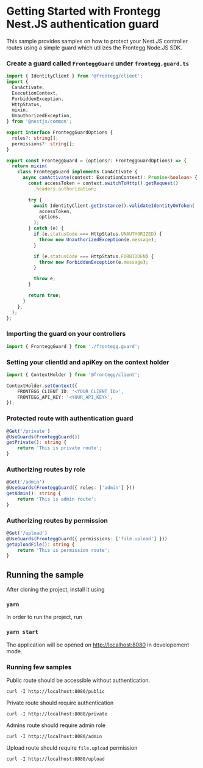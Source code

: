 # Getting Started with Frontegg Nest.JS authentication guard

This sample provides samples on how to protect your Nest.JS controller routes using a simple guard which utilizes the Frontegg Node.JS SDK.

### Create a guard called `FronteggGuard` under `frontegg.guard.ts`
```typescript
import { IdentityClient } from '@frontegg/client';
import {
  CanActivate,
  ExecutionContext,
  ForbiddenException,
  HttpStatus,
  mixin,
  UnauthorizedException,
} from '@nestjs/common';

export interface FronteggGuardOptions {
  roles?: string[];
  permissions?: string[];
}

export const FronteggGuard = (options?: FronteggGuardOptions) => {
  return mixin(
    class FronteggGuard implements CanActivate {
      async canActivate(context: ExecutionContext): Promise<boolean> {
        const accessToken = context.switchToHttp().getRequest()
          .headers.authorization;

        try {
          await IdentityClient.getInstance().validateIdentityOnToken(
            accessToken,
            options,
          );
        } catch (e) {
          if (e.statusCode === HttpStatus.UNAUTHORIZED) {
            throw new UnauthorizedException(e.message);
          }

          if (e.statusCode === HttpStatus.FORBIDDEN) {
            throw new ForbiddenException(e.message);
          }

          throw e;
        }

        return true;
      }
    },
  );
};

```

### Importing the guard on your controllers
```typescript
import { FronteggGuard } from './frontegg.guard';
```

### Setting your clientId and apiKey on the context holder
```typescript
import { ContextHolder } from '@frontegg/client';

ContextHolder.setContext({
    FRONTEGG_CLIENT_ID: '<YOUR_CLIENT_ID>',
    FRONTEGG_API_KEY: '<YOUR_API_KEY>',
});
```

### Protected route with authentication guard
```typescript
@Get('/private')
@UseGuards(FronteggGuard())
getPrivate(): string {
    return 'This is private route';
}
```

### Authorizing routes by role
```typescript
@Get('/admin')
@UseGuards(FronteggGuard({ roles: ['admin'] }))
getAdmin(): string {
    return 'This is admin route';
}
```
### Authorizing routes by permission
```typescript
@Get('/upload')
@UseGuards(FronteggGuard({ permissions: ['file.upload'] }))
getUploadFile(): string {
    return 'This is permission route';
}
```
## Running the sample

After cloning the project, install it using

### `yarn`

In order to run the project, run
### `yarn start`

The application will be opened on [http://localhost:8080](http://localhost:8080) in developement mode.

### Running few samples

Public route should be accessible without authentication.
```shell
curl -I http://localhost:8080/public
```

Private route should require authentication
```shell
curl -I http://localhost:8080/private
```

Admins route should require admin role
```shell
curl -I http://localhost:8080/admin
```

Upload route should require `file.upload` permission
```shell
curl -I http://localhost:8080/upload
```
